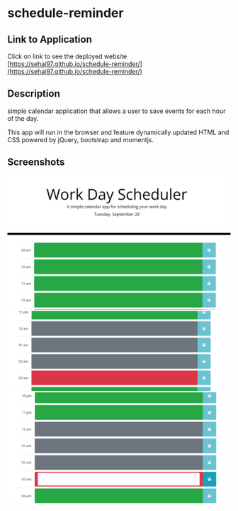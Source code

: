 # schedule-reminder


## Link to Application
Click on link to see the deployed website [https://sehaj97.github.io/schedule-reminder/](https://sehaj97.github.io/schedule-reminder/)

## Description
simple calendar application that allows a user to save events for each hour of the day. 

This app will run in the browser and feature dynamically updated HTML and CSS powered by jQuery, bootstrap and momentjs.

## Screenshots
![Screenshot](assets/images/1.PNG)
![Screenshot](assets/images/2.PNG)
![Screenshot](assets/images/3.PNG)

